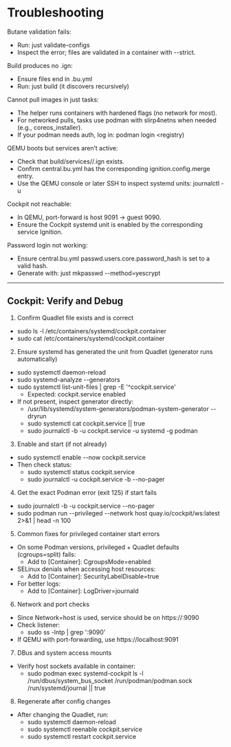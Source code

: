 # Troubleshooting

Butane validation fails:
- Run: just validate-configs
- Inspect the error; files are validated in a container with --strict.

Build produces no .ign:
- Ensure files end in .bu.yml
- Run: just build (it discovers recursively)

Cannot pull images in just tasks:
- The helper runs containers with hardened flags (no network for most).
- For networked pulls, tasks use podman with slirp4netns when needed (e.g., coreos_installer).
- If your podman needs auth, log in: podman login <registry)

QEMU boots but services aren’t active:
- Check that build/services/<name>/<name>.ign exists.
- Confirm central.bu.yml has the corresponding ignition.config.merge entry.
- Use the QEMU console or later SSH to inspect systemd units: journalctl -u <unit>

Cockpit not reachable:
- In QEMU, port-forward is host 9091 -> guest 9090.
- Ensure the Cockpit systemd unit is enabled by the corresponding service Ignition.

Password login not working:
- Ensure central.bu.yml passwd.users.core.password_hash is set to a valid hash.
- Generate with: just mkpasswd --method=yescrypt

---

## Cockpit: Verify and Debug

1) Confirm Quadlet file exists and is correct
- sudo ls -l /etc/containers/systemd/cockpit.container
- sudo cat /etc/containers/systemd/cockpit.container

2) Ensure systemd has generated the unit from Quadlet (generator runs automatically)
- sudo systemctl daemon-reload
- sudo systemd-analyze --generators
- sudo systemctl list-unit-files | grep -E '^cockpit\.service'
  - Expected: cockpit.service enabled
- If not present, inspect generator directly:
  - /usr/lib/systemd/system-generators/podman-system-generator --dryrun
  - sudo systemctl cat cockpit.service || true
  - sudo journalctl -b -u cockpit.service -u systemd -g podman

3) Enable and start (if not already)
- sudo systemctl enable --now cockpit.service
- Then check status:
  - sudo systemctl status cockpit.service
  - sudo journalctl -u cockpit.service -b --no-pager

4) Get the exact Podman error (exit 125) if start fails
- sudo journalctl -b -u cockpit.service --no-pager
- sudo podman run --privileged --network host quay.io/cockpit/ws:latest 2>&1 | head -n 100

5) Common fixes for privileged container start errors
- On some Podman versions, privileged + Quadlet defaults (cgroups=split) fails:
  - Add to [Container]: CgroupsMode=enabled
- SELinux denials when accessing host resources:
  - Add to [Container]: SecurityLabelDisable=true
- For better logs:
  - Add to [Container]: LogDriver=journald

6) Network and port checks
- Since Network=host is used, service should be on https://<host>:9090
- Check listener:
  - sudo ss -lntp | grep ':9090'
- If QEMU with port-forwarding, use https://localhost:9091

7) DBus and system access mounts
- Verify host sockets available in container:
  - sudo podman exec systemd-cockpit ls -l /run/dbus/system_bus_socket /run/podman/podman.sock /run/systemd/journal || true

8) Regenerate after config changes
- After changing the Quadlet, run:
  - sudo systemctl daemon-reload
  - sudo systemctl reenable cockpit.service
  - sudo systemctl restart cockpit.service
